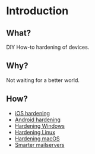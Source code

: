 # Introduction

## What?

DIY How-to hardening of devices.

## Why?

Not waiting for a better world.

## How?

* [iOS hardening](https://ios.tymyrddin.dev/)
* [Android hardening](https://android.tymyrddin.dev/)
* [Hardening Windows](https://windows.tymyrddin.dev/)
* [Hardening Linux](https://linux.tymyrddin.dev/)
* [Hardening macOS](https://macos.tymyrddin.dev/)
* [Smarter mailservers](https://mailserver.tymyrddin.dev/)
